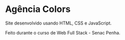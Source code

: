 # Agência Colors

Site desenvolvido usando HTML, CSS e JavaScript.

Feito durante o curso de Web Full Stack - Senac Penha.


